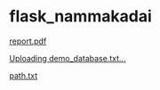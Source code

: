 # flask_nammakadai
[report.pdf](https://github.com/kalanithibala053/flask_nammakadai/files/12418432/report.pdf)

[Uploading demo_database.txt…]()

[path.txt](https://github.com/kalanithibala053/flask_nammakadai/files/12418618/path.txt)
